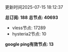 更新时间2025-07-15 18:12:37

**总订阅: 188**
**总节点: 40693**
- vless节点: 17289
- hysteria2节点: 10

**google ping有效节点: 13**
